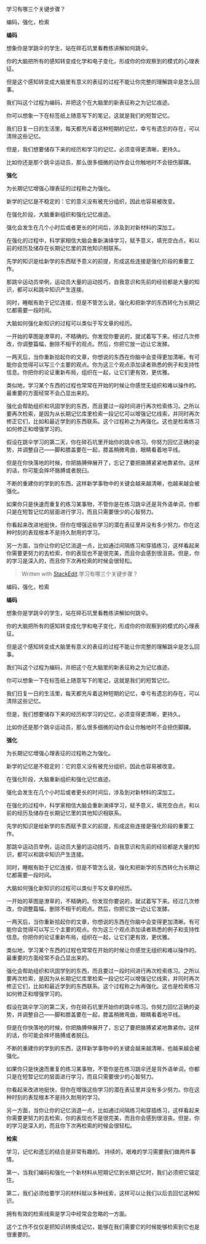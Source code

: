 
学习有哪三个关键步骤？

编码，强化，检索

**编码**

想象你是学跳伞的学生，站在碎石坑里看教练讲解如何跳伞。

你的大脑把所有的感知转变成化学和电子变化，形成你的你观察到的模式的心理表征。

但是这个感知转变成大脑里有意义的表征的过程不能让你完整的理解跳伞是怎么回事。

我们叫这个过程为编码，并把这个在大脑里的新表征称之为记忆痕迹。

你可以想象一下在标签纸上随意写下的笔记，这就是我们的短暂记忆。

我们日复一日的生活里，每天都充斥着这种短期的记忆，幸亏有遗忘的存在，可以清除这些记忆。

但是，我们想要储存下来的经历和学习的记忆，必须变得更清晰，更持久。

比如你还是那个跳伞运动员，那么很多细微的动作会让你触地时不会扭伤脚踝。

**强化**

为长期记忆增强心理表征的过程称之为强化。

新学的记忆是不稳定的：它的意义没有被充分组织，因此也容易被改变。

在强化阶段，大脑重新组织和强化记忆痕迹。

强化会发生在几个小时后或者更长的时间后，涉及到对新材料的深加工。

在强化的过程中，科学家相信大脑会重新演绎学习，赋予意义，填充空白点，和以前的经历及储存在长期记忆里的其他知识相联系。

先学的知识是给新学的东西赋予意义的前提，形成这些连接是强化阶段的重要工作。

那跳伞运动员举例，运动员大量的运动技巧，自我意识和先前的经验都是大量的知识，都可以和跳伞知识产生连接。

同时，睡眠有助于记忆连接，但是不管怎么说，强化和把新学的东西转化为长期记忆都需要一段时间。

大脑如何强化新知识的过程可以类似于写文章的经历。

一开始的草图是潦草的，不精确的。你发现你要说的，就试着写下来。经过几次修改，你调整篇幅，删除不相干的观点。然后，你把它放一边让它发酵。

一两天后，当你重新拾起你的文章，你想说的东西在你脑中会变得更加清晰。有可能你会觉得可以写三个主要的观点。你为这三个观点添加读者熟悉的例子和支持性信息。你把你的论证重新布局，组织在一起，让它们更有效，更优雅。

类似地，学习某个东西的过程也常常在开始的时候让你感觉无组织和难以操作的。最重要的方面经常不会凸显出来的。

强化会帮助组织和巩固学到的东西，而且要过一段时间进行再次检索练习。之所以要再次检索，是因为从长期记忆库里检索一段记忆可以增强记忆线索，并同时再次修正它们，比如和最近学到的东西联系。这个过程称之为再强化。这也是检索练习如何修正和增强学习的。

假设在跳伞学习的第二天，你在碎石坑里开始你的跳伞练习。你努力回忆正确的姿势，并调整自己——脚和膝盖要在一起，膝盖稍微弯曲，眼睛看着地平线。

但是在你快落地的时候，你把胳膊伸展开了，忘记了要把胳膊紧紧地靠紧你。这样的话，你可能会摔坏胳膊或者脱臼。

不断的重建你的学到的东西，这样新学事物中的关键会越来越清晰，也越来越会被强化。

如果你只是快速而重复的练习某事物，不管你是在练习跳伞还是背外语单词，你都只是在短暂记忆的层面进行学习，而且只需要很少的心智努力。

你看起来改进地挺快，但你在增强这些学习的潜在表征里并没有多少努力。你在这种时刻的表现根本不是持久耐用的学习。

另一方面，当你让你的记忆消退一点，比如通过间隔练习和穿插练习，这样看起来你需要更努力的去检索，你的表现也不是很完美，而且你会感到很沮丧。但是，你的学习是深入的，而且你下次再检索的时候会很轻松。

> Written with [StackEdit](https://stackedit.io/).学习有哪三个关键步骤？

编码，强化，检索

**编码**

想象你是学跳伞的学生，站在碎石坑里看教练讲解如何跳伞。

你的大脑把所有的感知转变成化学和电子变化，形成你的你观察到的模式的心理表征。

但是这个感知转变成大脑里有意义的表征的过程不能让你完整的理解跳伞是怎么回事。

我们叫这个过程为编码，并把这个在大脑里的新表征称之为记忆痕迹。

你可以想象一下在标签纸上随意写下的笔记，这就是我们的短暂记忆。

我们日复一日的生活里，每天都充斥着这种短期的记忆，幸亏有遗忘的存在，可以清除这些记忆。

但是，我们想要储存下来的经历和学习的记忆，必须变得更清晰，更持久。

比如你还是那个跳伞运动员，那么很多细微的动作会让你触地时不会扭伤脚踝。

**强化**

为长期记忆增强心理表征的过程称之为强化。

新学的记忆是不稳定的：它的意义没有被充分组织，因此也容易被改变。

在强化阶段，大脑重新组织和强化记忆痕迹。

强化会发生在几个小时后或者更长的时间后，涉及到对新材料的深加工。

在强化的过程中，科学家相信大脑会重新演绎学习，赋予意义，填充空白点，和以前的经历及储存在长期记忆里的其他知识相联系。

先学的知识是给新学的东西赋予意义的前提，形成这些连接是强化阶段的重要工作。

那跳伞运动员举例，运动员大量的运动技巧，自我意识和先前的经验都是大量的知识，都可以和跳伞知识产生连接。

同时，睡眠有助于记忆连接，但是不管怎么说，强化和把新学的东西转化为长期记忆都需要一段时间。

大脑如何强化新知识的过程可以类似于写文章的经历。

一开始的草图是潦草的，不精确的。你发现你要说的，就试着写下来。经过几次修改，你调整篇幅，删除不相干的观点。然后，你把它放一边让它发酵。

一两天后，当你重新拾起你的文章，你想说的东西在你脑中会变得更加清晰。有可能你会觉得可以写三个主要的观点。你为这三个观点添加读者熟悉的例子和支持性信息。你把你的论证重新布局，组织在一起，让它们更有效，更优雅。

类似地，学习某个东西的过程也常常在开始的时候让你感觉无组织和难以操作的。最重要的方面经常不会凸显出来的。

强化会帮助组织和巩固学到的东西，而且要过一段时间进行再次检索练习。之所以要再次检索，是因为从长期记忆库里检索一段记忆可以增强记忆线索，并同时再次修正它们，比如和最近学到的东西联系。这个过程称之为再强化。这也是检索练习如何修正和增强学习的。

假设在跳伞学习的第二天，你在碎石坑里开始你的跳伞练习。你努力回忆正确的姿势，并调整自己——脚和膝盖要在一起，膝盖稍微弯曲，眼睛看着地平线。

但是在你快落地的时候，你把胳膊伸展开了，忘记了要把胳膊紧紧地靠紧你。这样的话，你可能会摔坏胳膊或者脱臼。

不断的重建你的学到的东西，这样新学事物中的关键会越来越清晰，也越来越会被强化。

如果你只是快速而重复的练习某事物，不管你是在练习跳伞还是背外语单词，你都只是在短暂记忆的层面进行学习，而且只需要很少的心智努力。

你看起来改进地挺快，但你在增强这些学习的潜在表征里并没有多少努力。你在这种时刻的表现根本不是持久耐用的学习。

另一方面，当你让你的记忆消退一点，比如通过间隔练习和穿插练习，这样看起来你需要更努力的去检索，你的表现也不是很完美，而且你会感到很沮丧。但是，你的学习是深入的，而且你下次再检索的时候会很轻松。

**检索**

学习，记忆和遗忘的结合是非常有趣的。
持续的，艰难的学习需要我们做两件事情。

第一，当我们编码和强化一个新材料从短期记忆到长期记忆时，我们必须把它锚定住。

第二，我们必须给要学习的材料赋以多种线索，这样可以让我们以后去回忆这种知识。

拥有有效的检索线索是学习中经常会忽略的一方面。

这个工作不仅仅是把知识转换成记忆，能够在我们需要它的时候能够检索到它也是很重要的。


















<!--stackedit_data:
eyJoaXN0b3J5IjpbLTI5NDQ4OTkzNSwtMTY0NDU4NzgwNF19
-->